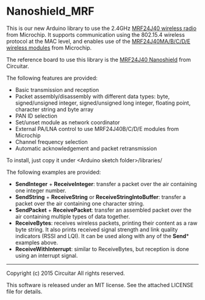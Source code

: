 Nanoshield_MRF
==============

This is our new Arduino library to use the 2.4GHz [MRF24J40 wireless radio](http://www.microchip.com/wwwproducts/Devices.aspx?dDocName=en027752) from Microchip.
It supports communication using the 802.15.4 wireless protocol at the MAC level, and enables use of the [MRF24J40MA/B/C/D/E wireless modules](http://www.microchip.com/pagehandler/en-us/technology/personalareanetworks/home.html) from Microchip.

The reference board to use this library is the [MRF24J40 Nanoshield](https://www.circuitar.com.br/en/nanoshields/modules/mrf24j40/) from Circuitar.

The following features are provided:

* Basic transmission and reception
* Packet assembly/disassembly with different data types: byte, signed/unsigned integer, signed/unsigned long integer, floating point, character string and byte array
* PAN ID selection
* Set/unset module as network coordinator
* External PA/LNA control to use MRF24J40B/C/D/E modules from Microchip
* Channel frequency selection
* Automatic acknowledgement and packet retransmission

To install, just copy it under &lt;Arduino sketch folder&gt;/libraries/

The following examples are provided:

- **SendInteger** + **ReceiveInteger**: transfer a packet over the air containing one integer number.
- **SendString** + **ReceiveString** or **ReceiveStringIntoBuffer**: transfer a packet over the air containing one character string.
- **SendPacket** + **ReceivePacket**: transfer an assembled packet over the air containing multiple types of data together.
- **ReceiveBytes**: receives wireless packets, printing their content as a raw byte string. It also prints received signal strength and link quality indicators (RSSI and LQI). It can be used along with any of the **Send*** examples above.
- **ReceiveWithInterrupt**: similar to ReceiveBytes, but reception is done using an interrupt signal.

---
Copyright (c) 2015 Circuitar
All rights reserved.

This software is released under an MIT license. See the attached LICENSE file for details.
